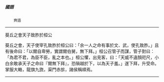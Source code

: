 

##### 國語
　　`齊語`

* * *

葵丘之會天子致胙於桓公

葵丘之會，天子使宰孔致胙於桓公曰：「余一人之命有事於文、武，使孔致胙。」且有後命曰：「以爾自卑勞，實謂爾伯舅，無下拜。」桓公召管子而謀，管子對曰：「為君不君，為臣不臣，亂之本也。」桓公懼，出見客，曰：「天威不違顏咫尺，小白余敢承天子之命曰『爾無下拜』，恐隕越於下，以為天子羞。」遂下拜，升受命。掌服大輅，龍旗九旒，渠門赤旂，諸侯稱順焉。

* * *

